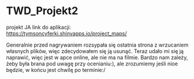 # TWD_Projekt2
projekt JA
link do aplikacji: https://tymsoncyferki.shinyapps.io/project_maps/

Generalnie przed nagrywaniem rozsypała się ostatnia strona z wrzucaniem własnych plików, więc zdecydowałem się ją usunąć.
Teraz udało mi się ją naprawić, więc jest w apce online, ale nie ma na filmie. Bardzo nam zależy, żeby była brana pod uwagę przy ocenianiu:),
 ale zrozumiemy jeśli nioe będzie, w końcu jest chwilę po terminie:/

